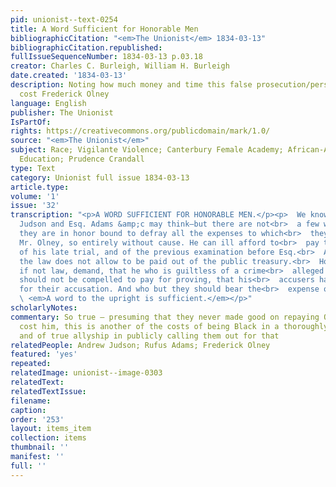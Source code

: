 ```yaml
---
pid: unionist--text-0254
title: A Word Sufficient for Honorable Men
bibliographicCitation: "<em>The Unionist</em> 1834-03-13"
bibliographicCitation.republished: 
fullIssueSequenceNumber: 1834-03-13 p.03.18
creator: Charles C. Burleigh, William H. Burleigh
date.created: '1834-03-13'
description: Noting how much money and time this false prosecution/persecution had
  cost Frederick Olney
language: English
publisher: The Unionist
IsPartOf: 
rights: https://creativecommons.org/publicdomain/mark/1.0/
source: "<em>The Unionist</em>"
subject: Race; Vigilante Violence; Canterbury Female Academy; African-American Students;
  Education; Prudence Crandall
type: Text
category: Unionist full issue 1834-03-13
article.type: 
volume: '1'
issue: '32'
transcription: "<p>A WORD SUFFICIENT FOR HONORABLE MEN.</p><p>  We know not what Mr.
  Judson and Esq. Adams &amp;c may think—but there are not<br>  a few who do think
  they are in honor bound to defray all the expenses to which<br>  they have subjected
  Mr. Olney, so entirely without cause. He can ill afford to<br>  pay those costs
  of his late trial, and of the previous examination before Esq.<br>  Adams, which
  the law does not allow to be paid out of the public treasury.<br>  Honor and equity,
  if not law, demand, that he who is guiltless of a crime<br>  alleged against him,
  should not be compelled to pay for proving, that his<br>  accusers had no cause
  for their accusation. And who but they should bear the<br>  expense of such prosecution?<br>
  \ <em>A word to the upright is sufficient.</em></p>"
scholarlyNotes: 
commentary: So true – presuming that they never made good on repaying Olney what they’d
  cost him, this is another of the costs of being Black in a thoroughly racist America,
  and of true allyship in publicly calling them out for that
relatedPeople: Andrew Judson; Rufus Adams; Frederick Olney
featured: 'yes'
repeated: 
relatedImage: unionist--image-0303
relatedText: 
relatedTextIssue: 
filename: 
caption: 
order: '253'
layout: items_item
collection: items
thumbnail: ''
manifest: ''
full: ''
---
```


